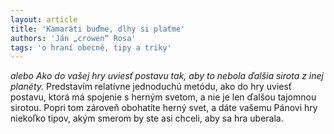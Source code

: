 ```yaml
---
layout: article
title: 'Kamaráti buďme, dlhy si plaťme'
authors: 'Ján „crowen“ Rosa'
tags: 'o hraní obecně, tipy a triky'
---
```


*alebo Ako do vašej hry uviesť postavu tak,
aby to nebola ďalšia sirota z inej planéty.*
Predstavím relatívne jednoduchú
metódu, ako do hry uviesť postavu, ktorá
má spojenie s herným svetom, a nie je len
ďalšou tajomnou sirotou. Popri tom zároveň
obohatíte herný svet, a dáte vašemu
Pánovi hry niekoľko tipov, akým smerom
by ste asi chceli, aby sa hra uberala.
